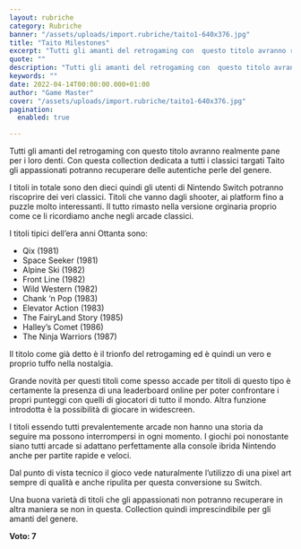 ```yaml
---
layout: rubriche
category: Rubriche
banner: "/assets/uploads/import.rubriche/taito1-640x376.jpg"
title: "Taito Milestones"
excerpt: "Tutti gli amanti del retrogaming con  questo titolo avranno realmente pane per i loro denti. Con questa collection dedicata a tutti i classici targati Taito gli appassionati potranno recuperare delle autentiche perle del genere. I titoli in totale sono den dieci quindi gli utenti di Nintendo Switch potranno riscoprire dei veri classici. Titoli che vanno [&hellip"
quote: ""
description: "Tutti gli amanti del retrogaming con  questo titolo avranno realmente pane per i loro denti. Con questa collection dedicata a tutti i classici targati Taito gli appassionati potranno recuperare delle autentiche perle del genere. I titoli in totale sono den dieci quindi gli utenti di Nintendo Switch potranno riscoprire dei veri classici. Titoli che vanno [&hellip"
keywords: ""
date: 2022-04-14T00:00:00.000+01:00
author: "Game Master"
cover: "/assets/uploads/import.rubriche/taito1-640x376.jpg"
pagination:
  enabled: true

---
```


Tutti gli amanti del retrogaming con questo titolo avranno realmente pane per i loro denti. Con questa collection dedicata a tutti i classici targati Taito gli appassionati potranno recuperare delle autentiche perle del genere.

I titoli in totale sono den dieci quindi gli utenti di Nintendo Switch potranno riscoprire dei veri classici. Titoli che vanno dagli shooter, ai platform fino a puzzle molto interessanti. Il tutto rimasto nella versione orginaria proprio come ce li ricordiamo anche negli arcade classici.

I titoli tipici dell’era anni Ottanta sono:

* Qix (1981)
* Space Seeker (1981)
* Alpine Ski (1982)
* Front Line (1982)
* Wild Western (1982)
* Chank ‘n Pop (1983)
* Elevator Action (1983)
* The FairyLand Story (1985)
* Halley’s Comet (1986)
* The Ninja Warriors (1987)

Il titolo come già detto è il trionfo del retrogaming ed è quindi un vero e proprio tuffo nella nostalgia.

Grande novità per questi titoli come spesso accade per titoli di questo tipo è certamente la presenza di una leaderboard online per poter confrontare i propri punteggi con quelli di giocatori di tutto il mondo. Altra funzione introdotta è la possibilità di giocare in widescreen.

I titoli essendo tutti prevalentemente arcade non hanno una storia da seguire ma possono interrompersi in ogni momento. I giochi poi nonostante siano tutti arcade si adattano perfettamente alla console ibrida Nintendo anche per partite rapide e veloci.

Dal punto di vista tecnico il gioco vede naturalmente l’utilizzo di una pixel art sempre di qualità e anche ripulita per questa conversione su Switch.

Una buona varietà di titoli che gli appassionati non potranno recuperare in altra maniera se non in questa. Collection quindi imprescindibile per gli amanti del genere.

**Voto: 7**